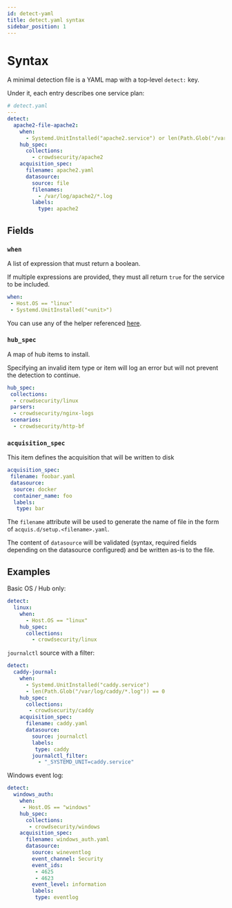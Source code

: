 ```yaml
---
id: detect-yaml
title: detect.yaml syntax
sidebar_position: 1
---
```


# Syntax

A minimal detection file is a YAML map with a top‐level `detect:` key.

Under it, each entry describes one service plan:

```yaml
# detect.yaml
---
detect:
  apache2-file-apache2:
    when:
      - Systemd.UnitInstalled("apache2.service") or len(Path.Glob("/var/log/apache2/*.log")) > 0
    hub_spec:
      collections:
        - crowdsecurity/apache2
    acquisition_spec:
      filename: apache2.yaml
      datasource:
        source: file
        filenames:
          - /var/log/apache2/*.log
        labels:
          type: apache2
```

## Fields

### `when`

A list of expression that must return a boolean.

If multiple expressions are provided, they must all return `true` for the service to be included.

```yaml
when:
 - Host.OS == "linux"
 - Systemd.UnitInstalled("<unit>")
```

You can use any of the helper referenced [here](/log_processor/service-discovery-setup/expr.md).

### `hub_spec`

A map of hub items to install.

Specifying an invalid item type or item will log an error but will not prevent the detection to continue.

```yaml
hub_spec:
 collections:
  - crowdsecurity/linux
 parsers:
  - crowdsecurity/nginx-logs
 scenarios:
  - crowdsecurity/http-bf
```

### `acquisition_spec`

This item defines the acquisition that will be written to disk

```yaml
acquisition_spec:
 filename: foobar.yaml
 datasource:
  source: docker
  container_name: foo
  labels:
   type: bar
```

The `filename` attribute will be used to generate the name of file in the form of `acquis.d/setup.<filename>.yaml`.

The content of `datasource` will be validated (syntax, required fields depending on the datasource configured) and be written as-is to the file.

## Examples

Basic OS / Hub only:

```yaml
detect:
  linux:
    when:
      - Host.OS == "linux"
    hub_spec:
      collections:
        - crowdsecurity/linux
```

`journalctl` source with a filter:

```yaml
detect:
  caddy-journal:
    when:
      - Systemd.UnitInstalled("caddy.service")
      - len(Path.Glob("/var/log/caddy/*.log")) == 0
    hub_spec:
      collections:
       - crowdsecurity/caddy
    acquisition_spec:
      filename: caddy.yaml
      datasource:
        source: journalctl
        labels:
         type: caddy
        journalctl_filter:
          - "_SYSTEMD_UNIT=caddy.service"
```

Windows event log:

```yaml
detect:
  windows_auth:
    when:
     - Host.OS == "windows"
    hub_spec:
      collections: 
       - crowdsecurity/windows
    acquisition_spec:
      filename: windows_auth.yaml
      datasource:
        source: wineventlog
        event_channel: Security
        event_ids: 
         - 4625
         - 4623
        event_level: information
        labels: 
         type: eventlog
```
